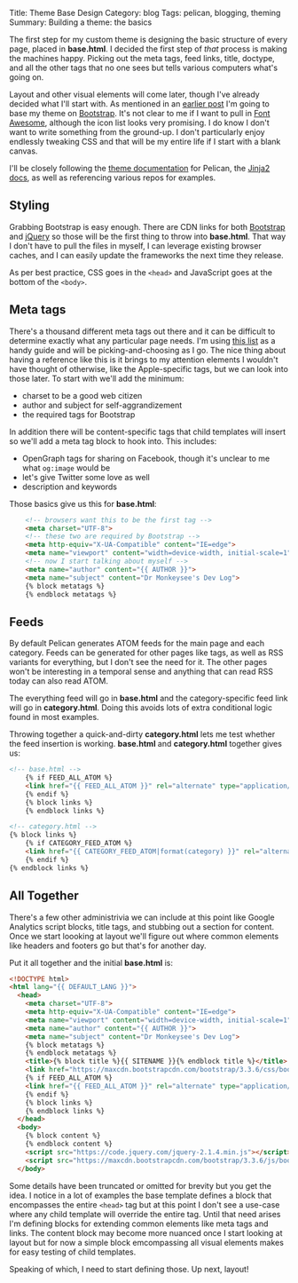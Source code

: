 Title: Theme Base Design
Category: blog
Tags: pelican, blogging, theming
Summary: Building a theme: the basics

The first step for my custom theme is designing the basic structure of every page, placed in **base.html**. I decided the first step of *that* process is making the machines happy. Picking out the meta tags, feed links, title, doctype, and all the other tags that no one sees but tells various computers what's going on.

Layout and other visual elements will come later, though I've already decided what I'll start with. As mentioned in an [earlier post]({filename}/theme-shopping.markdown) I'm going to base my theme on [Bootstrap](http://getbootstrap.com). It's not clear to me if I want to pull in [Font Awesome](http://fontawesome.io), although the icon list looks very promising. I do know I don't want to write something from the ground-up. I don't particularly enjoy endlessly tweaking CSS and that will be my entire life if I start with a blank canvas.

I'll be closely following the [theme documentation](http://docs.getpelican.com/en/3.6.3/themes.html) for Pelican, the [Jinja2 docs](http://jinja.pocoo.org/docs/dev/templates/), as well as referencing various repos for examples.

## Styling

Grabbing Bootstrap is easy enough. There are CDN links for both [Bootstrap](https://www.bootstrapcdn.com) and [jQuery](https://code.jquery.com) so those will be the first thing to throw into **base.html**. That way I don't have to pull the files in myself, I can leverage existing browser caches, and I can easily update the frameworks the next time they release.

As per best practice, CSS goes in the `<head>` and JavaScript goes at the bottom of the `<body>`.

## Meta tags

There's a thousand different meta tags out there and it can be difficult to determine exactly what any particular page needs. I'm using [this list](http://code.lancepollard.com/complete-list-of-html-meta-tags/) as a handy guide and will be picking-and-choosing as I go. The nice thing about having a reference like this is it brings to my attention elements I wouldn't have thought of otherwise, like the Apple-specific tags, but we can look into those later. To start with we'll add the minimum:

- charset to be a good web citizen
- author and subject for self-aggrandizement
- the required tags for Bootstrap

In addition there will be content-specific tags that child templates will insert so we'll add a meta tag block to hook into. This includes:

- OpenGraph tags for sharing on Facebook, though it's unclear to me what `og:image` would be
- let's give Twitter some love as well
- description and keywords

Those basics give us this for **base.html**:

```html
    <!-- browsers want this to be the first tag -->
    <meta charset="UTF-8">
    <!-- these two are required by Bootstrap -->
    <meta http-equiv="X-UA-Compatible" content="IE=edge">
    <meta name="viewport" content="width=device-width, initial-scale=1">
    <!-- now I start talking about myself -->
    <meta name="author" content="{{ AUTHOR }}">
    <meta name="subject" content="Dr Monkeysee's Dev Log">
    {% block metatags %}
    {% endblock metatags %}
```

## Feeds

By default Pelican generates ATOM feeds for the main page and each category. Feeds can be generated for other pages like tags, as well as RSS variants for everything, but I don't see the need for it. The other pages won't be interesting in a temporal sense and anything that can read RSS today can also read ATOM.

The everything feed will go in **base.html** and the category-specific feed link will go in **category.html**. Doing this avoids lots of extra conditional logic found in most examples.

Throwing together a quick-and-dirty **category.html** lets me test whether the feed insertion is working. **base.html** and **category.html** together gives us:

```html
<!-- base.html -->
    {% if FEED_ALL_ATOM %}
    <link href="{{ FEED_ALL_ATOM }}" rel="alternate" type="application/atom+xml" title="Everything Atom Feed">
    {% endif %}
    {% block links %}
    {% endblock links %}
```

```html
<!-- category.html -->
{% block links %}
    {% if CATEGORY_FEED_ATOM %}
    <link href="{{ CATEGORY_FEED_ATOM|format(category) }}" rel="alternate" type="application/atom+xml" title="{{ category|title }} Atom Feed">
    {% endif %}
{% endblock links %}
```
## All Together

There's a few other administrivia we can include at this point like Google Analytics script blocks, title tags, and stubbing out a section for content. Once we start loooking at layout we'll figure out where common elements like headers and footers go but that's for another day.

Put it all together and the initial **base.html** is:

```html
<!DOCTYPE html>
<html lang="{{ DEFAULT_LANG }}">
  <head>
    <meta charset="UTF-8">
    <meta http-equiv="X-UA-Compatible" content="IE=edge">
    <meta name="viewport" content="width=device-width, initial-scale=1">
    <meta name="author" content="{{ AUTHOR }}">
    <meta name="subject" content="Dr Monkeysee's Dev Log">
    {% block metatags %}
    {% endblock metatags %}
    <title>{% block title %}{{ SITENAME }}{% endblock title %}</title>
    <link href="https://maxcdn.bootstrapcdn.com/bootstrap/3.3.6/css/bootstrap.min.css" rel="stylesheet">
    {% if FEED_ALL_ATOM %}
    <link href="{{ FEED_ALL_ATOM }}" rel="alternate" type="application/atom+xml" title="Everything Atom Feed">
    {% endif %}
    {% block links %}
    {% endblock links %}
  </head>
  <body>
    {% block content %}
    {% endblock content %}
    <script src="https://code.jquery.com/jquery-2.1.4.min.js"></script>
    <script src="https://maxcdn.bootstrapcdn.com/bootstrap/3.3.6/js/bootstrap.min.js"></script>
  </body>
```

Some details have been truncated or omitted for brevity but you get the idea. I notice in a lot of examples the base template defines a block that encompasses the entire `<head>` tag but at this point I don't see a use-case where any child template will override the entire tag. Until that need arises I'm defining blocks for extending common elements like meta tags and links. The content block may become more nuanced once I start looking at layout but for now a simple block emcompassing all visual elements makes for easy testing of child templates.

Speaking of which, I need to start defining those. Up next, layout!

